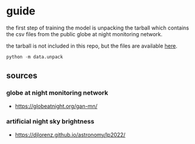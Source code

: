 # guide

the first step of training the model is unpacking the tarball which contains the
csv files from the public globe at night monitoring network.

the tarball is not included in this repo, but the files are available [here](https://globeatnight.org/gan-mn/).

```py
python -m data.unpack
```

## sources

### globe at night monitoring network

- https://globeatnight.org/gan-mn/

### artificial night sky brightness

- https://djlorenz.github.io/astronomy/lp2022/

